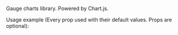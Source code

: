 Gauge charts library.
Powered by Chart.js.

Usage example (Every prop used with their default values. Props are optional):

<GaugeChart
    minValue={0}
    maxValue={100}
    veryLowLimit={10}
    lowLimit={30}
    highLimit={70}
    veryHighLimit={90}
    veryLowColor="rgba(27, 98, 190, 0.77)"
    lowColor="rgba(255, 227, 68, 0.77)"
    goodColor="rgba(71, 185, 48, 0.77)"
    highColor="rgba(255, 132, 31, 0.77)"
    veryHighColor="rgba(190, 27, 27, 0.77)"
    borderVeryLowColor="rgba(27, 98, 190, 0.77)"
    borderLowColor="rgba(255, 227, 68, 0.77)"
    borderGoodColor="rgba(71, 185, 48, 0.77)"
    borderHighColor="rgba(255, 132, 31, 0.77)"
    borderVeryHighColor="rgba(190, 27, 27, 0.77)"
    needleBorderColor="rgb(136, 136, 136)"
    needleFillColor="rgb(136, 136, 136)"
    needleWidth={5}
    meterFont="bold 30px sans-serif"
    meterColor="rgb(34, 34, 34)"
    labelFont="14px sans-serif"
    labelColor="rgb(34, 34, 34)"
    aspectRatio={1.5}
    paddingTop={20}
    paddingBottom={80}
    paddingLeft={40}
    paddingRight={40}
    arcBorderWidth={0}
    arcBorderColor="transparent"
    datasetBorderWidth={0}
    cutout="65%"
    />
